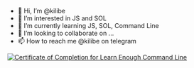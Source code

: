 - 👋 Hi, I’m @kilibe
- 👀 I’m interested in JS and SOL
- 🌱 I’m currently learning JS, SOL, Command Line
- 💞️ I’m looking to collaborate on ...
- 📫 How to reach me @kilibe on telegram

<a href="https://www.learnenough.com/certificates/Kilibe"><img src="https://www.learnenough.com/certificates/Kilibe/command-line-tutorial.svg" alt="Certificate of Completion for Learn Enough Command Line"></a>

<!---
kilibe/kilibe is a ✨ special ✨ repository because its `README.md` (this file) appears on your GitHub profile.
You can click the Preview link to take a look at your changes.
--->
